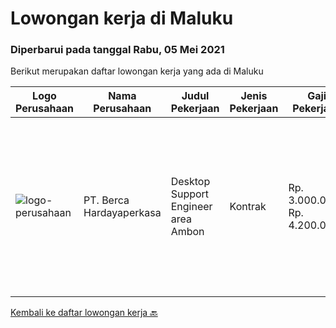 
  # Lowongan kerja di Maluku

  ### Diperbarui pada tanggal Rabu, 05 Mei 2021

  Berikut merupakan daftar lowongan kerja yang ada di Maluku

  |Logo Perusahaan | Nama Perusahaan | Judul Pekerjaan | Jenis Pekerjaan | Gaji Pekerjaan | Lokasi | Deskripsi | Tanggal diunggah | Pranala |
  | -------------- | --------------- | --------------- | --------- | --------- | -------------- | ------- | ----------- | ----------- |
  |![logo-perusahaan](https://image-service-cdn.seek.com.au/0c900ac2b5b1a2cf9bee651ce5d069e68ff14c92/ee4dce1061f3f616224767ad58cb2fc751b8d2dc)|PT. Berca Hardayaperkasa|Desktop Support Engineer area Ambon|Kontrak|Rp. 3.000.000-Rp. 4.200.000|Ambon|Delivery the implementation and provide PC, Printer, and Networking. Analyze and diagnose technical issues and give fast problem resolution Technical...|Selasa, 04 Mei 2021|https://www.jobstreet.co.id/id/job/desktop-support-engineer-area-ambon-3523416?token=0~bae911a9-d180-4fb9-b3d3-9937361f5d67&sectionRank=1&jobId=jobstreet-id-job-3523416|


  [Kembali ke daftar lowongan kerja 🔙](../README.md#daftar-lowongan-kerja)
  